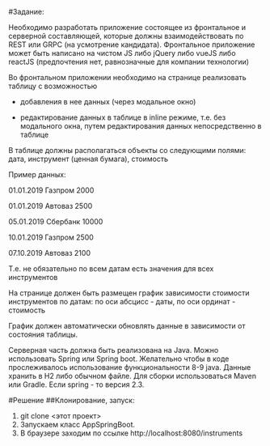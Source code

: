 #Задание:

Необходимо разработать приложение состоящее из фронтальное и серверной составляющей, которые должны взаимодействовать по REST или GRPC (на усмотрение кандидата). Фронтальное приложение может быть написано на чистом JS либо jQuery либо vueJS либо reactJS (предпочтения нет, равнозначные для компании технологии)

Во фронтальном приложении необходимо на странице реализовать таблицу с возможностью

- добавления в нее данных (через модальное окно)

- редактирование данных в таблице в inline режиме, т.е. без модального окна, путем редактирования данных непосредственно в таблице

В таблице должны располагаться объекты со следующими полями: дата, инструмент (ценная бумага), стоимость

Пример данных:

01.01.2019    Газпром    2000

01.01.2019    Автоваз    2500

05.01.2019    Сбербанк    10000

10.01.2019    Газпром    2500

07.10.2019    Автоваз    2100

Т.е. не обязательно по всем датам есть значения для всех инструментов

На странице должен быть размещен график зависимости стоимости инструментов по датам: по оси абсцисс - даты, по оси ординат - стоимость

График должен автоматически обновлять данные в зависимости от состояния таблицы.

Серверная часть должна быть реализована на Java. Можно использовать Spring или Spring boot. Желательно чтобы в коде прослеживалось использование функциональности 8-9 java. Данные хранить в H2 либо обычном файле. Для сборки использоваться Maven или Gradle. Если spring - то версия 2.3.

#Решение
##Клонирование, запуск:
1. git clone <этот проект>
2. Запускаем класс AppSpringBoot.
3. В браузере заходим по ссылке http://localhost:8080/instruments